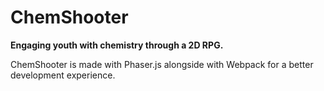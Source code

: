 # ChemShooter

**Engaging youth with chemistry through a 2D RPG.**

ChemShooter is made with Phaser.js alongside with Webpack for a better development experience.
